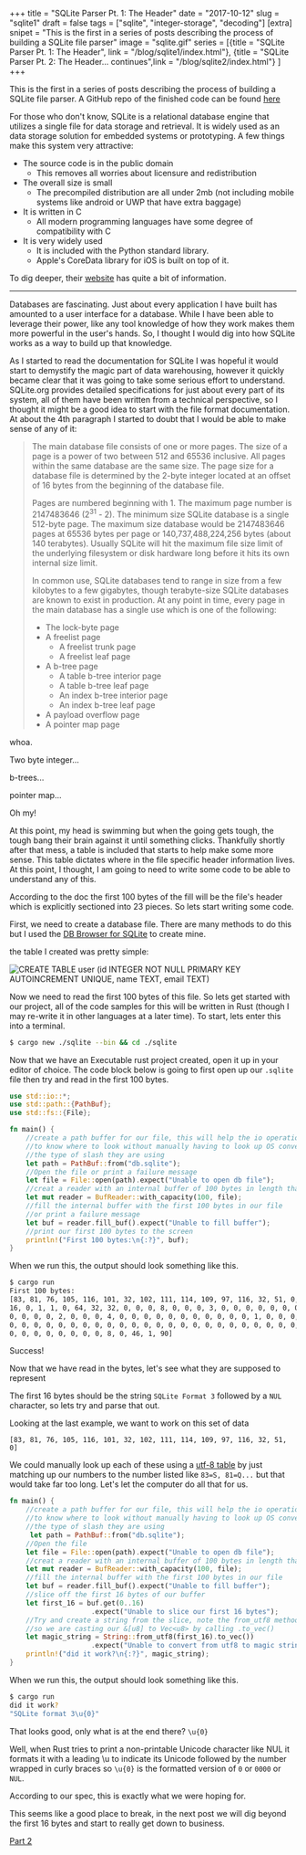 +++
title = "SQLite Parser Pt. 1: The Header"
date = "2017-10-12"
slug = "sqlite1"
draft = false
tags = ["sqlite", "integer-storage", "decoding"]
[extra]
snipet = "This is the first in a series of posts describing the process of building a SQLite file parser"
image = "sqlite.gif"
series = [{title = "SQLite Parser Pt. 1: The Header", link = "/blog/sqlite1/index.html"},
{title = "SQLite Parser Pt. 2: The Header... continues",link = "/blog/sqlite2/index.html"}
]
+++

This is the first in a series of posts describing the process of building a SQLite file parser. A GitHub repo of the finished code can be found [here](https://github.com/FreeMasen/sqlite_parser/tree/wired_forge_pt1)

For those who don't know, SQLite is a relational database engine that utilizes a single file for data storage and retrieval. It is widely used as an data storage solution for embedded systems or prototyping. A few things make this system very attractive: 
 - The source code is in the public domain
   - This removes all worries about licensure and redistribution
 - The overall size is small
    - The precompiled distribution are all under 2mb (not including mobile systems like android or UWP that have extra baggage)
 - It is written in C
    - All modern programming languages have some degree of compatibility with C
 - It is very widely used
    - It is included with the Python standard library.
    - Apple's CoreData library for iOS is built on top of it.

To dig deeper, their [website](http://sqlite.org) has quite a bit of information.

---
Databases are fascinating. Just about every application I have built has amounted to a user interface for a database. While I have been able to leverage their power, like any tool knowledge of how they work makes them more powerful in the user's hands. So, I thought I would dig into how SQLite works as a way to build up that knowledge.

As I started to read the documentation for SQLite I was hopeful it would start to demystify the magic part of data warehousing, however it quickly became clear that it was going to take some serious effort to understand. SQLite.org provides detailed specifications for just about every part of its system, all of them have been written from a technical perspective, so I thought it might be a good idea to start with the file format documentation. At about the 4th paragraph I started to doubt that I would be able to make sense of any of it:
> The main database file consists of one or more pages. The size of a page is a power of two between 512 and 65536 inclusive. All pages within the same database are the same size. The page size for a database file is determined by the 2-byte integer located at an offset of 16 bytes from the beginning of the database file.
>
> Pages are numbered beginning with 1. The maximum page number is 2147483646 (2<sup>31</sup> - 2). The minimum size SQLite database is a single 512-byte page. The maximum size database would be 2147483646 pages at 65536 bytes per page or 140,737,488,224,256 bytes (about 140 terabytes). Usually SQLite will hit the maximum file size limit of the underlying filesystem or disk hardware long before it hits its own internal size limit.
>
> In common use, SQLite databases tend to range in size from a few kilobytes to a few gigabytes, though terabyte-size SQLite databases are known to exist in production.
> At any point in time, every page in the main database has a single use which is one of the following:
>
> - The lock-byte page
> - A freelist page
>   - A freelist trunk page
>   - A freelist leaf page
> - A b-tree page
>   - A table b-tree interior page
>   - A table b-tree leaf page
>   - An index b-tree interior page
>   - An index b-tree leaf page 
> - A payload overflow page
> - A pointer map page 

whoa.

Two byte integer...

b-trees... 

pointer map...

Oh my!

At this point, my head is swimming but when the going gets tough, the tough bang their brain against it until something clicks. Thankfully shortly after that mess, a table is included that starts to help make some more sense. This table dictates where in the file specific header information lives. At this point, I thought, I am going to need to write some code to be able to understand any of this.

According to the doc the first 100 bytes of the fill will be the file's header which is explicitly sectioned into 23 pieces. So lets start writing some code.

First, we need to create a database file. There are many methods to do this but I used the [DB Browser for SQLite](http://sqlitebrowser.org/) to create mine. 

the table I created was pretty simple:

![CREATE TABLE user (id INTEGER NOT NULL PRIMARY KEY AUTOINCREMENT UNIQUE, name TEXT, email TEXT)](/images/create_table.png)

Now we need to read the first 100 bytes of this file. So lets get started with our project, all of the code samples for this will be written in Rust (though I may re-write it in other languages at a later time). To start, lets enter this into a terminal.

```bash
$ cargo new ./sqlite --bin && cd ./sqlite
``` 
Now that we have an Executable rust project created, open it up in your editor of choice. 
The code block below is going to first open up our `.sqlite` file then try and read in the first
100 bytes.
```rust
use std::io::*;
use std::path::{PathBuf};
use std::fs::{File};

fn main() {
    //create a path buffer for our file, this will help the io operations
    //to know where to look without manually having to look up OS conventions like 
    //the type of slash they are using
    let path = PathBuf::from("db.sqlite");
    //Open the file or print a failure message
    let file = File::open(path).expect("Unable to open db file");
    //creat a reader with an internal buffer of 100 bytes in length that for our file
    let mut reader = BufReader::with_capacity(100, file);
    //fill the internal buffer with the first 100 bytes in our file
    //or print a failure message
    let buf = reader.fill_buf().expect("Unable to fill buffer");
    //print our first 100 bytes to the screen
    println!("First 100 bytes:\n{:?}", buf);
}
```
When we run this, the output should look something like this.

```bash
$ cargo run
First 100 bytes:
[83, 81, 76, 105, 116, 101, 32, 102, 111, 114, 109, 97, 116, 32, 51, 0, 
16, 0, 1, 1, 0, 64, 32, 32, 0, 0, 0, 8, 0, 0, 0, 3, 0, 0, 0, 0, 0, 0, 0, 
0, 0, 0, 0, 2, 0, 0, 0, 4, 0, 0, 0, 0, 0, 0, 0, 0, 0, 0, 0, 1, 0, 0, 0, 
0, 0, 0, 0, 0, 0, 0, 0, 0, 0, 0, 0, 0, 0, 0, 0, 0, 0, 0, 0, 0, 0, 0, 0, 
0, 0, 0, 0, 0, 0, 0, 0, 8, 0, 46, 1, 90]
```

Success!

Now that we have read in the bytes, let's see what they are supposed to represent

The first 16 bytes should be the string `SQLite Format 3` followed by a `NUL` character, so lets try and parse that out.

Looking at the last example, we want to work on this set of data

`[83, 81, 76, 105, 116, 101, 32, 102, 111, 114, 109, 97, 116, 32, 51, 0]`

We could manually look up each of these using a [utf-8 table](https://en.wikipedia.org/wiki/List_of_Unicode_characters#Basic_Latin) by just matching up our numbers to the number listed like `83=S, 81=Q...` but that would take far too long. Let's let the computer do all that for us.


```rust
fn main() {
    //create a path buffer for our file, this will help the io operations
    //to know where to look without manually having to look up OS conventions like 
    //the type of slash they are using
     let path = PathBuf::from("db.sqlite");
    //Open the file
    let file = File::open(path).expect("Unable to open db file");
    //creat a reader with an internal buffer of 100 bytes in length that for our file
    let mut reader = BufReader::with_capacity(100, file);
    //fill the internal buffer with the first 100 bytes in our file
    let buf = reader.fill_buf().expect("Unable to fill buffer");
    //slice off the first 16 bytes of our buffer
    let first_16 = buf.get(0..16)
                    .expect("Unable to slice our first 16 bytes");
    //Try and create a string from the slice, note the from_utf8 method is expecting a vector 
    //so we are casting our &[u8] to Vec<u8> by calling .to_vec()
    let magic_string = String::from_utf8(first_16).to_vec())
                    .expect("Unable to convert from utf8 to magic string");
    println!("did it work?\n{:?}", magic_string);
}
```
When we run this, the output should look something like this.

```bash
$ cargo run
did it work?
"SQLite format 3\u{0}"
```

That looks good, only what is at the end there? `\u{0}`

Well, when Rust tries to print a non-printable Unicode character like NUL it formats it
with a leading \u to indicate its Unicode followed by the number wrapped in curly braces
so `\u{0}` is the formatted version of `0` or `0000` or `NUL`.

According to our spec, this is exactly what we were hoping for.

This seems like a good place to break, in the next post we will dig beyond the first 16 bytes and start to really get down to business.

[Part 2](/blog/sqlite2/index.html)